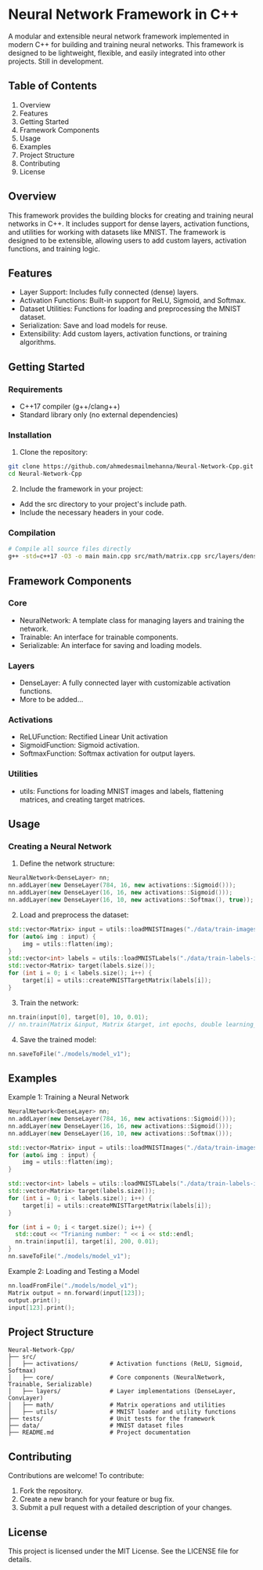 # Neural Network Framework in C++

A modular and extensible neural network framework implemented in modern C++ for building and training neural networks. This framework is designed to be lightweight, flexible, and easily integrated into other projects.
Still in development.

## Table of Contents

  1. Overview
  2. Features
  3. Getting Started
  4. Framework Components
  5. Usage
  6. Examples
  7. Project Structure
  8. Contributing
  9. License

## Overview

This framework provides the building blocks for creating and training neural networks in C++. It includes support for dense layers, activation functions, and utilities for working with datasets like MNIST. The framework is designed to be extensible, allowing users to add custom layers, activation functions, and training logic.

## Features

- Layer Support: Includes fully connected (dense) layers.
- Activation Functions: Built-in support for ReLU, Sigmoid, and Softmax.
- Dataset Utilities: Functions for loading and preprocessing the MNIST dataset.
- Serialization: Save and load models for reuse.
- Extensibility: Add custom layers, activation functions, or training algorithms.

## Getting Started

### Requirements
- C++17 compiler (g++/clang++)
- Standard library only (no external dependencies)

### Installation
1. Clone the repository:
```bash
git clone https://github.com/ahmedesmailmehanna/Neural-Network-Cpp.git
cd Neural-Network-Cpp
```
2. Include the framework in your project:
  - Add the src directory to your project's include path.
  - Include the necessary headers in your code.

### Compilation
```bash
# Compile all source files directly
g++ -std=c++17 -O3 -o main main.cpp src/math/matrix.cpp src/layers/dense_layer.cpp src/layers/base_layer.cpp src/utils/mnist_loader.cpp src/utils/matrix_utils.cpp -I./
```

## Framework Components

### Core
- NeuralNetwork: A template class for managing layers and training the network.
- Trainable: An interface for trainable components.
- Serializable: An interface for saving and loading models.

### Layers
- DenseLayer: A fully connected layer with customizable activation functions.
- More to be added...

### Activations
- ReLUFunction: Rectified Linear Unit activation
- SigmoidFunction: Sigmoid activation.
- SoftmaxFunction: Softmax activation for output layers.

### Utilities
- utils: Functions for loading MNIST images and labels, flattening matrices, and creating target matrices.

## Usage

### Creating a Neural Network
1. Define the network structure:
```c++
NeuralNetwork<DenseLayer> nn;
nn.addLayer(new DenseLayer(784, 16, new activations::Sigmoid()));
nn.addLayer(new DenseLayer(16, 16, new activations::Sigmoid()));
nn.addLayer(new DenseLayer(16, 10, new activations::Softmax(), true)); // Output layer must be identified with a true flag
```
2. Load and preprocess the dataset:
```c++
std::vector<Matrix> input = utils::loadMNISTImages("./data/train-images-idx3-ubyte");
for (auto& img : input) {
    img = utils::flatten(img);
}
std::vector<int> labels = utils::loadMNISTLabels("./data/train-labels-idx1-ubyte");
std::vector<Matrix> target(labels.size());
for (int i = 0; i < labels.size(); i++) {
    target[i] = utils::createMNISTTargetMatrix(labels[i]);
}
```
3. Train the network:
```c++
nn.train(input[0], target[0], 10, 0.01);
// nn.train(Matrix &input, Matrix &target, int epochs, double learning_rate);
```
4. Save the trained model:
```c++
nn.saveToFile("./models/model_v1");
```

## Examples

Example 1: Training a Neural Network
```c++
NeuralNetwork<DenseLayer> nn;
nn.addLayer(new DenseLayer(784, 16, new activations::Sigmoid()));
nn.addLayer(new DenseLayer(16, 16, new activations::Sigmoid()));
nn.addLayer(new DenseLayer(16, 10, new activations::Softmax()));

std::vector<Matrix> input = utils::loadMNISTImages("./data/train-images-idx3-ubyte");
for (auto& img : input) {
    img = utils::flatten(img);
}

std::vector<int> labels = utils::loadMNISTLabels("./data/train-labels-idx1-ubyte");
std::vector<Matrix> target(labels.size());
for (int i = 0; i < labels.size(); i++) {
    target[i] = utils::createMNISTTargetMatrix(labels[i]);
}

for (int i = 0; i < target.size(); i++) {
  std::cout << "Trianing number: " << i << std::endl;
  nn.train(input[i], target[i], 200, 0.01);
}
nn.saveToFile("./models/model_v1");
```

Example 2: Loading and Testing a Model
```c++
nn.loadFromFile("./models/model_v1");
Matrix output = nn.forward(input[123]);
output.print();
input[123].print();
```

## Project Structure

```
Neural-Network-Cpp/
├── src/
│   ├── activations/         # Activation functions (ReLU, Sigmoid, Softmax)
│   ├── core/                # Core components (NeuralNetwork, Trainable, Serializable)
│   ├── layers/              # Layer implementations (DenseLayer, ConvLayer)
│   ├── math/                # Matrix operations and utilities
│   ├── utils/               # MNIST loader and utility functions
├── tests/                   # Unit tests for the framework
├── data/                    # MNIST dataset files
├── README.md                # Project documentation
```

## Contributing

Contributions are welcome! To contribute:
  1. Fork the repository.
  2. Create a new branch for your feature or bug fix.
  3. Submit a pull request with a detailed description of your changes.

## License

This project is licensed under the MIT License. See the LICENSE file for details.

